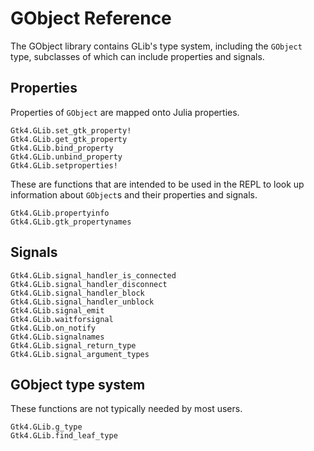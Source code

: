 # GObject Reference

The GObject library contains GLib's type system, including the `GObject` type, subclasses
of which can include properties and signals.

## Properties

Properties of `GObject` are mapped onto Julia properties.

```@docs
Gtk4.GLib.set_gtk_property!
Gtk4.GLib.get_gtk_property
Gtk4.GLib.bind_property
Gtk4.GLib.unbind_property
Gtk4.GLib.setproperties!
```

These are functions that are intended to be used in the REPL to look up
information about `GObject`s and their properties and signals.

```@docs
Gtk4.GLib.propertyinfo
Gtk4.GLib.gtk_propertynames
```

## Signals

```@docs
Gtk4.GLib.signal_handler_is_connected
Gtk4.GLib.signal_handler_disconnect
Gtk4.GLib.signal_handler_block
Gtk4.GLib.signal_handler_unblock
Gtk4.GLib.signal_emit
Gtk4.GLib.waitforsignal
Gtk4.GLib.on_notify
Gtk4.GLib.signalnames
Gtk4.GLib.signal_return_type
Gtk4.GLib.signal_argument_types
```

## GObject type system

These functions are not typically needed by most users.

```@docs
Gtk4.GLib.g_type
Gtk4.GLib.find_leaf_type
```

